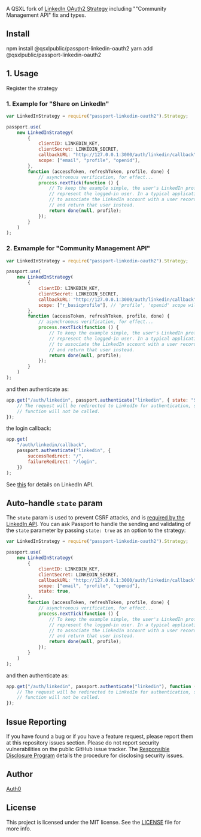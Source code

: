 A QSXL fork of [LinkedIn OAuth2 Strategy](https://github.com/auth0/passport-linkedin-oauth2) including ""Community Management API" fix and types.

## Install

npm install @qsxlpublic/passport-linkedin-oauth2
yarn add @qsxlpublic/passport-linkedin-oauth2

## 1. Usage

Register the strategy

### 1. Example for "Share on LinkedIn"

```javascript
var LinkedInStrategy = require("passport-linkedin-oauth2").Strategy;

passport.use(
	new LinkedInStrategy(
		{
			clientID: LINKEDIN_KEY,
			clientSecret: LINKEDIN_SECRET,
			callbackURL: "http://127.0.0.1:3000/auth/linkedin/callback",
			scope: ["email", "profile", "openid"],
		},
		function (accessToken, refreshToken, profile, done) {
			// asynchronous verification, for effect...
			process.nextTick(function () {
				// To keep the example simple, the user's LinkedIn profile is returned to
				// represent the logged-in user. In a typical application, you would want
				// to associate the LinkedIn account with a user record in your database,
				// and return that user instead.
				return done(null, profile);
			});
		}
	)
);
```

### 2. Exmample for "Community Management API"

```javascript
var LinkedInStrategy = require("passport-linkedin-oauth2").Strategy;

passport.use(
	new LinkedInStrategy(
		{
			clientID: LINKEDIN_KEY,
			clientSecret: LINKEDIN_SECRET,
			callbackURL: "http://127.0.0.1:3000/auth/linkedin/callback",
			scope: ["r_basicprofile"], // 'profile', 'openid' scope will not work for "Community Management API"
		},
		function (accessToken, refreshToken, profile, done) {
			// asynchronous verification, for effect...
			process.nextTick(function () {
				// To keep the example simple, the user's LinkedIn profile is returned to
				// represent the logged-in user. In a typical application, you would want
				// to associate the LinkedIn account with a user record in your database,
				// and return that user instead.
				return done(null, profile);
			});
		}
	)
);
```

and then authenticate as:

```javascript
app.get("/auth/linkedin", passport.authenticate("linkedin", { state: "SOME STATE" }), function (req, res) {
	// The request will be redirected to LinkedIn for authentication, so this
	// function will not be called.
});
```

the login callback:

```javascript
app.get(
	"/auth/linkedin/callback",
	passport.authenticate("linkedin", {
		successRedirect: "/",
		failureRedirect: "/login",
	})
);
```

See [this](https://learn.microsoft.com/en-us/linkedin/consumer/integrations/self-serve/sign-in-with-linkedin-v2) for details on LinkedIn API.

## Auto-handle `state` param

The `state` param is used to prevent CSRF attacks, and is [required by the LinkedIn API](https://developer.linkedin.com/documents/authentication). You can ask Passport to handle the sending and validating of the `state` parameter by passing `state: true` as an option to the strategy:

```javascript
var LinkedInStrategy = require("passport-linkedin-oauth2").Strategy;

passport.use(
	new LinkedInStrategy(
		{
			clientID: LINKEDIN_KEY,
			clientSecret: LINKEDIN_SECRET,
			callbackURL: "http://127.0.0.1:3000/auth/linkedin/callback",
			scope: ["email", "profile", "openid"],
			state: true,
		},
		function (accessToken, refreshToken, profile, done) {
			// asynchronous verification, for effect...
			process.nextTick(function () {
				// To keep the example simple, the user's LinkedIn profile is returned to
				// represent the logged-in user. In a typical application, you would want
				// to associate the LinkedIn account with a user record in your database,
				// and return that user instead.
				return done(null, profile);
			});
		}
	)
);
```

and then authenticate as:

```javascript
app.get("/auth/linkedin", passport.authenticate("linkedin"), function (req, res) {
	// The request will be redirected to LinkedIn for authentication, so this
	// function will not be called.
});
```

## Issue Reporting

If you have found a bug or if you have a feature request, please report them at this repository issues section. Please do not report security vulnerabilities on the public GitHub issue tracker. The [Responsible Disclosure Program](https://auth0.com/whitehat) details the procedure for disclosing security issues.

## Author

[Auth0](auth0.com)

## License

This project is licensed under the MIT license. See the [LICENSE](LICENSE) file for more info.
